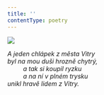 ```yaml
---
title: ''
contentType: poetry
---
```


<section>

![](../Images/054.jpg)

_A jeden chlápek z města Vitry  
byl na mou duši hrozně chytrý,  
         a tak si koupil ryzku  
         a na ní v plném trysku  
unikl hravě lidem z Vitry._

</section>
